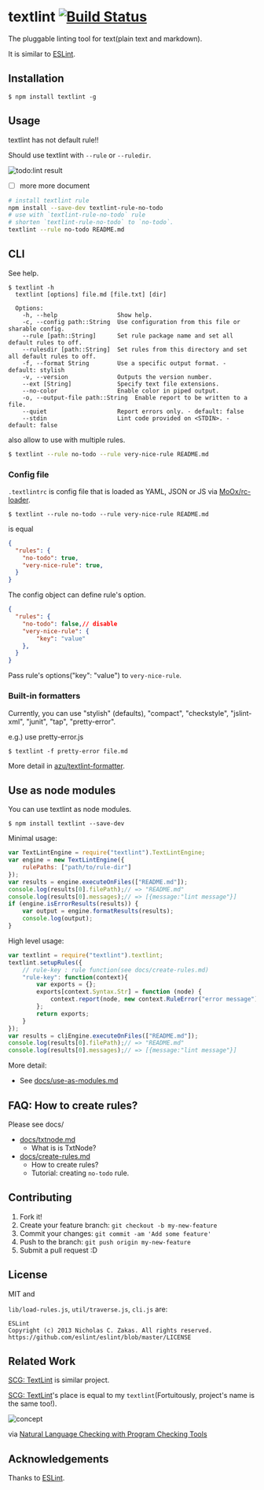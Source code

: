 # textlint [![Build Status](https://travis-ci.org/azu/textlint.svg)](https://travis-ci.org/azu/textlint)

The pluggable linting tool for text(plain text and markdown).

It is similar to [ESLint](http://eslint.org/ "ESLint").

## Installation

```
$ npm install textlint -g
```

## Usage

textlint has not default rule!!

Should use textlint with `--rule` or `--ruledir`.

![todo:lint result](http://monosnap.com/image/9FeIQr95kXjGPWFjZFRq6ZFG16YscF.png)

- [ ]  more more document


```sh
# install textlint rule
npm install --save-dev textlint-rule-no-todo
# use with `textlint-rule-no-todo` rule
# shorten `textlint-rule-no-todo` to `no-todo`.
textlint --rule no-todo README.md
```

## CLI

See help.

```
$ textlint -h
  textlint [options] file.md [file.txt] [dir]
  
  Options:
    -h, --help                 Show help.
    -c, --config path::String  Use configuration from this file or sharable config.
    --rule [path::String]      Set rule package name and set all default rules to off.
    --rulesdir [path::String]  Set rules from this directory and set all default rules to off.
    -f, --format String        Use a specific output format. - default: stylish
    -v, --version              Outputs the version number.
    --ext [String]             Specify text file extensions.
    --no-color                 Enable color in piped output.
    -o, --output-file path::String  Enable report to be written to a file.
    --quiet                    Report errors only. - default: false
    --stdin                    Lint code provided on <STDIN>. - default: false
```

also allow to use with multiple rules.

```sh
$ textlint --rule no-todo --rule very-nice-rule README.md
```

### Config file

`.textlintrc` is config file that is loaded as YAML, JSON or JS via [MoOx/rc-loader](https://github.com/MoOx/rc-loader "MoOx/rc-loader").

```
$ textlint --rule no-todo --rule very-nice-rule README.md
```

is equal

```json
{
  "rules": {
    "no-todo": true,
    "very-nice-rule": true,
  }
}
```

The config object can define rule's option.

```json
{
  "rules": {
    "no-todo": false,// disable
    "very-nice-rule": {
        "key": "value"
    },
  }
}
```

Pass rule's options("key": "value") to `very-nice-rule`.

### Built-in formatters

Currently, you can use "stylish" (defaults), "compact", "checkstyle", "jslint-xml", "junit", "tap", "pretty-error".

e.g.) use pretty-error.js

```
$ textlint -f pretty-error file.md
```

More detail in [azu/textlint-formatter](https://github.com/azu/textlint-formatter "azu/textlint-formatter").

## Use as node modules

You can use textlint as node modules.

```
$ npm install textlint --save-dev
```

Minimal usage:

```js
var TextLintEngine = require("textlint").TextLintEngine;
var engine = new TextLintEngine({
    rulePaths: ["path/to/rule-dir"]
});
var results = engine.executeOnFiles(["README.md"]);
console.log(results[0].filePath);// => "README.md"
console.log(results[0].messages);// => [{message:"lint message"}]
if (engine.isErrorResults(results)) {
    var output = engine.formatResults(results);
    console.log(output);
}
```

High level usage:

```js
var textlint = require("textlint").textlint;
textlint.setupRules({
    // rule-key : rule function(see docs/create-rules.md)
    "rule-key": function(context){
        var exports = {};
        exports[context.Syntax.Str] = function (node) {
            context.report(node, new context.RuleError("error message"));
        };
        return exports;
    }
});
var results = cliEngine.executeOnFiles(["README.md"]);
console.log(results[0].filePath);// => "README.md"
console.log(results[0].messages);// => [{message:"lint message"}]
```

More detail:

- See [docs/use-as-modules.md](docs/use-as-modules.md)

## FAQ: How to create rules?

Please see docs/

- [docs/txtnode.md](docs/txtnode.md)
    - What is is TxtNode?
- [docs/create-rules.md](docs/create-rules.md)
    - How to create rules?
    - Tutorial: creating `no-todo` rule.

## Contributing

1. Fork it!
2. Create your feature branch: `git checkout -b my-new-feature`
3. Commit your changes: `git commit -am 'Add some feature'`
4. Push to the branch: `git push origin my-new-feature`
5. Submit a pull request :D

## License

MIT and

`lib/load-rules.js`, `util/traverse.js`, `cli.js`  are:

    ESLint
    Copyright (c) 2013 Nicholas C. Zakas. All rights reserved.
    https://github.com/eslint/eslint/blob/master/LICENSE

## Related Work

[SCG: TextLint](http://scg.unibe.ch/research/textlint "SCG: TextLint") is similar project.

[SCG: TextLint](http://scg.unibe.ch/research/textlint "SCG: TextLint")'s place is equal to my `textlint`(Fortuitously, project's name is the same too!).

![concept](http://monosnap.com/image/Gr9CGbkSjl1FXEL0LIWzNDAj3c24JT.png)

via [Natural Language Checking with Program Checking Tools](http://www.slideshare.net/renggli/text-lint "Natural Language Checking with Program Checking Tools")

## Acknowledgements

Thanks to [ESLint](http://eslint.org/ "ESLint").
